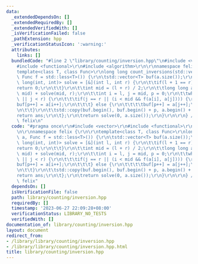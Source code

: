 ```yaml
---
data:
  _extendedDependsOn: []
  _extendedRequiredBy: []
  _extendedVerifiedWith: []
  _isVerificationFailed: false
  _pathExtension: hpp
  _verificationStatusIcon: ':warning:'
  attributes:
    links: []
  bundledCode: "#line 2 \"library/counting/inversion.hpp\"\n#include <vector>\r\n\
    #include <functional>\r\n#include <algorithm>\r\n\r\nnamespace felix {\r\n\r\n\
    template<class T, class Func>\r\nlong long count_inversions(std::vector<T> a,\
    \ Func f = std::less<T>()) {\r\n\tstd::vector<T> buf(a.size());\r\n\tstd::function<long\
    \ long(int, int)> solve = [&](int l, int r) {\r\n\t\tif(l + 1 == r) {\r\n\t\t\t\
    return 0;\r\n\t\t}\r\n\t\tint mid = (l + r) / 2;\r\n\t\tlong long ans = solve(l,\
    \ mid) + solve(mid, r);\r\n\t\tint i = l, j = mid, p = 0;\r\n\t\twhile(i < mid\
    \ || j < r) {\r\n\t\t\tif(j == r || (i < mid && f(a[i], a[j]))) {\r\n\t\t\t\t\
    buf[p++] = a[i++];\r\n\t\t\t} else {\r\n\t\t\t\tbuf[p++] = a[j++];\r\n\t\t\t}\r\
    \n\t\t}\r\n\t\tstd::copy(buf.begin(), buf.begin() + p, a.begin() + l);\r\n\t\t\
    return ans;\r\n\t};\r\n\treturn solve(0, a.size());\r\n}\r\n\r\n} // namespace\
    \ felix\n"
  code: "#pragma once\r\n#include <vector>\r\n#include <functional>\r\n#include <algorithm>\r\
    \n\r\nnamespace felix {\r\n\r\ntemplate<class T, class Func>\r\nlong long count_inversions(std::vector<T>\
    \ a, Func f = std::less<T>()) {\r\n\tstd::vector<T> buf(a.size());\r\n\tstd::function<long\
    \ long(int, int)> solve = [&](int l, int r) {\r\n\t\tif(l + 1 == r) {\r\n\t\t\t\
    return 0;\r\n\t\t}\r\n\t\tint mid = (l + r) / 2;\r\n\t\tlong long ans = solve(l,\
    \ mid) + solve(mid, r);\r\n\t\tint i = l, j = mid, p = 0;\r\n\t\twhile(i < mid\
    \ || j < r) {\r\n\t\t\tif(j == r || (i < mid && f(a[i], a[j]))) {\r\n\t\t\t\t\
    buf[p++] = a[i++];\r\n\t\t\t} else {\r\n\t\t\t\tbuf[p++] = a[j++];\r\n\t\t\t}\r\
    \n\t\t}\r\n\t\tstd::copy(buf.begin(), buf.begin() + p, a.begin() + l);\r\n\t\t\
    return ans;\r\n\t};\r\n\treturn solve(0, a.size());\r\n}\r\n\r\n} // namespace\
    \ felix"
  dependsOn: []
  isVerificationFile: false
  path: library/counting/inversion.hpp
  requiredBy: []
  timestamp: '2023-06-27 22:09:28+08:00'
  verificationStatus: LIBRARY_NO_TESTS
  verifiedWith: []
documentation_of: library/counting/inversion.hpp
layout: document
redirect_from:
- /library/library/counting/inversion.hpp
- /library/library/counting/inversion.hpp.html
title: library/counting/inversion.hpp
---
```

